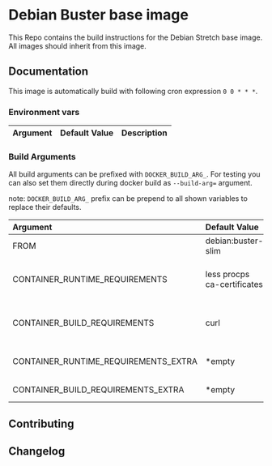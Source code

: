 # Debian Buster base image

This Repo contains the build instructions for the Debian Stretch base image. All images should inherit from this image.

## Documentation

This image is automatically build with following cron expression `0 0 * * *`.

### Environment vars

| Argument                              | Default Value                                             | Description |
| :---                                  | :---                                                      | :---         |

### Build Arguments

All build arguments can be prefixed with `DOCKER_BUILD_ARG_`. For testing you can also set them directly during docker build as `--build-arg=` argument. 

note: `DOCKER_BUILD_ARG_` prefix can be prepend to all shown variables to replace their defaults.

| Argument                              | Default Value                                                 | Description |
| :---                                  | :---                                                          | :---         |
| FROM                                  | debian:buster-slim                                           | Base image to build from |
| CONTAINER_RUNTIME_REQUIREMENTS        | less procps ca-certificates                                   | Packages for container during runtime |
| CONTAINER_BUILD_REQUIREMENTS          | curl                                                          | Packages for container required during build |
| CONTAINER_RUNTIME_REQUIREMENTS_EXTRA  | *empty                                                        | extra runtime requirements |
| CONTAINER_BUILD_REQUIREMENTS_EXTRA    | *empty                                                        | extra build requirements |

## Contributing

## Changelog